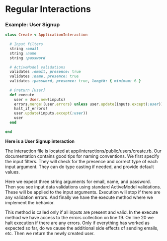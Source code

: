 # Regular Interactions
### Example: User Signup
```ruby
class Create < ApplicationInteraction
  
  # Input filters
  string :email
  string :name
  string :password
  
  # ActiveModel validations
  validates :email, presence: true
  validates :name, presence: true
  validates :password, presence: true, length: { minimum: 6 }
  
  # @return [User]
  def execute
	user = User.new(inputs)
	errors.merge!(user.errors) unless user.update(inputs.except(:user))
	halt_if_errors!
	user.update(inputs.except(:user))
	user
  end
  
end
```

**Here is a User Signup interaction**

The interaction file is located at app/interactions/public/users/create.rb. Our documentation contains good tips for naming conventions.
We first specify the input filters. They will check for the presence and correct type of each input argument. They can do type casting if needed, and provide default values. 

Here we expect three string arguments for email, name, and password.
Then you see input data validations using standard ActiveModel validations. These will be applied to the input arguments. Execution will stop if there are any validation errors.
And finally we have the execute method where we implement the behavior. 

This method is called only if all inputs are present and valid.
In the execute method we have access to the errors collection on line 19.
On line 20 we halt execution if there are any errors.
Only if everything has worked as expected so far, do we cause the additional side effects of sending emails, etc.
Then we return the newly created user.
